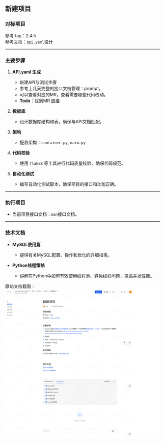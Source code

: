 ## 新建项目

### 对标项目  
参考 tag：2.4.5  
参考文档：`api.yaml`设计  

---

### 主要步骤

1. **API.yaml 生成**  
   - 新建API与测试步骤  
   - 参考上几天完整的接口文档管理：prompt。  
   - 可以查看对应的MR，查看需要哪些代码改动。  
   - **Todo**：找到MR [链接](https://git.singularity-ai.com/ai-dataset-platform/redcoast_backend/-/merge_requests/167/diffs)

2. **数据库**  
   - 设计数据库结构和表，确保与API文档匹配。

3. **架构**  
   - 配置架构：`container.py`, `main.py`

4. **代码校验**  
   - 使用 `flake8` 等工具进行代码质量校验，确保代码规范。

5. **自动化测试**  
   - 编写自动化测试脚本，确保项目的接口和功能正确。

---

### 执行项目

- 当前项目接口文档：`man`接口文档。

---

### 技术文档

- **MySQL使用篇**  
  - 提供有关MySQL配置、操作和优化的详细指南。

- **Python线程策略**  
  - 讲解在Python中如何有效使用线程池，避免线程问题，提高并发性能。


原始文档截图：
![](image9.png)